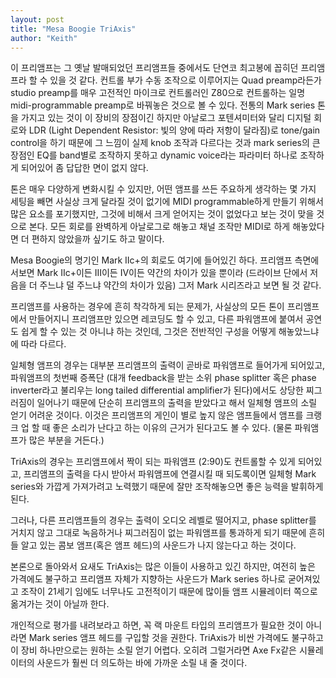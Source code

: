 ```yaml
---
layout: post
title: "Mesa Boogie TriAxis"
author: "Keith"
---
```


이 프리앰프는 그 옛날 발매되었던 프리앰프들 중에서도 단연코 최고봉에 꼽히던 프리앰프라 할 수 있을 것 같다. 컨트롤 부가 수동 조작으로 이루어지는 Quad preamp라든가 studio preamp를 매우 고전적인 마이크로 컨트롤러인 Z80으로 컨트롤하는 일명 midi-programmable preamp로 바꿔놓은 것으로 볼 수 있다. 전통의 Mark series 톤을 가지고 있는 것이 이 장비의 장점이긴 하지만 아날로그 포텐셔미터와 달리 디지털 회로와 LDR (Light Dependent Resistor: 빛의 양에 따라 저항이 달라짐)로 tone/gain control을 하기 때문에 그 느낌이 실제 knob 조작과 다르다는 것과 mark series의 큰 장점인 EQ를 band별로 조작하지 못하고 dynamic voice라는 파라미터 하나로 조작하게 되어있어 좀 답답한 면이 없지 않다.


톤은 매우 다양하게 변화시킬 수 있지만, 어떤 앰프를 쓰든 주요하게 생각하는 몇 가지 세팅을 빼면 사실상 크게 달라질 것이 없기에 MIDI programmable하게 만들기 위해서 많은 요소를 포기했지만, 그것에 비해서 크게 얻어지는 것이 없었다고 보는 것이 맞을 것으로 본다. 모든 회로를 완벽하게 아날로그로 해놓고 채널 조작만 MIDI로 하게 해놓았다면 더 편하지 않았을까 싶기도 하고 말이다.


Mesa Boogie의 명기인 Mark IIc+의 회로도 여기에 들어있긴 하다. 프리앰프 측면에서보면 Mark IIc+이든 III이든 IV이든 약간의 차이가 있을 뿐이라 (드라이브 단에서 저음을 더 주느냐 덜 주느냐 약간의 차이가 있음) 그저 Mark 시리즈라고 보면 될 것 같다.


프리앰프를 사용하는 경우에 흔히 착각하게 되는 문제가, 사실상의 모든 톤이 프리앰프에서 만들어지니 프리앰프만 있으면 레코딩도 할 수 있고, 다른 파워앰프에 붙여서 공연도 쉽게 할 수 있는 것 아니냐 하는 것인데, 그것은 전반적인 구성을 어떻게 해놓았느냐에 따라 다르다. 


일체형 앰프의 경우는 대부분 프리앰프의 출력이 곧바로 파워앰프로 들어가게 되어있고, 파워앰프의 첫번째 증폭단 (대개 feedback을 받는 소위 phase splitter 혹은 phase inverter라고 불리우는 long tailed differential amplifier가 된다)에서도 상당한 찌그러짐이 일어나기 때문에 단순히 프리앰프의 출력을 받았다고 해서 일체형 앰프의 소릴 얻기 어려운 것이다. 이것은 프리앰프의 게인이 별로 높지 않은 앰프들에서 앰프를 크랭크 업 할 때 좋은 소리가 난다고 하는 이유의 근거가 된다고도 볼 수 있다. (물론 파워앰프가 많은 부분을 거든다.)


TriAxis의 경우는 프리앰프에서 짝이 되는 파워앰프 (2:90)도 컨트롤할 수 있게 되어있고, 프리앰프의 출력을 다시 받아서 파워앰프에 연결시킬 때 되도록이면 일체형 Mark series와 가깝게 가져가려고 노력했기 때문에 잘만 조작해놓으면 좋은 능력을 발휘하게 된다. 


그러나, 다른 프리앰프들의 경우는 출력이 오디오 레벨로 떨어지고, phase splitter를 거치지 않고 그대로 녹음하거나 찌그러짐이 없는 파워앰프를 통과하게 되기 때문에 흔히들 알고 있는 콤보 앰프(혹은 앰프 헤드)의 사운드가 나지 않는다고 하는 것이다.


본론으로 돌아와서 요새도 TriAxis는 많은 이들이 사용하고 있긴 하지만, 여전히 높은 가격에도 불구하고 프리앰프 자체가 지향하는 사운드가 Mark series 하나로 굳어져있고 조작이 21세기 임에도 너무나도 고전적이기 때문에 많이들 앰프 시뮬레이터 쪽으로 옮겨가는 것이 아닐까 한다. 


개인적으로 평가를 내려보라고 하면, 꼭 랙 마운트 타입의 프리앰프가 필요한 것이 아니라면 Mark series 앰프 헤드를 구입할 것을 권한다. TriAxis가 비싼 가격에도 불구하고 이 장비 하나만으로는 원하는 소릴 얻기 어렵다. 오히려 그럴거라면 Axe Fx같은 시뮬레이터의 사운드가 훨씬 더 의도하는 바에 가까운 소릴 내 줄 것이다.




